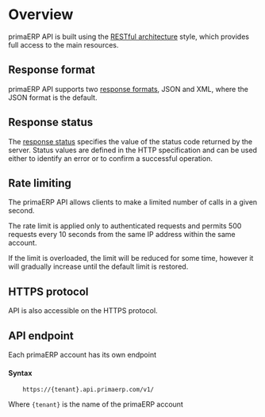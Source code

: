 Overview
==

primaERP API is built using the [RESTful architecture](http://en.wikipedia.org/wiki/Restful) style, which provides full access to the main resources.

## Response format

primaERP API supports two [response formats](response.md), JSON and XML, where the JSON format is the default.

## Response status

The [response status](errors.md) specifies the value of the status code returned by the server. Status values are defined in the HTTP specification and can be used either to identify an error or to confirm a successful operation.

## Rate limiting

The primaERP API allows clients to make a limited number of calls in a given second.

The rate limit is applied only to authenticated requests and permits 500 requests every 10 seconds from the same IP address within the same account.

If the limit is overloaded, the limit will be reduced for some time, however it will gradually increase until the default limit is restored.

## HTTPS protocol

API is also accessible on the HTTPS protocol.

## API endpoint

Each primaERP account has its own endpoint

#### Syntax

		https://{tenant}.api.primaerp.com/v1/

Where `{tenant}` is the name of the primaERP account
